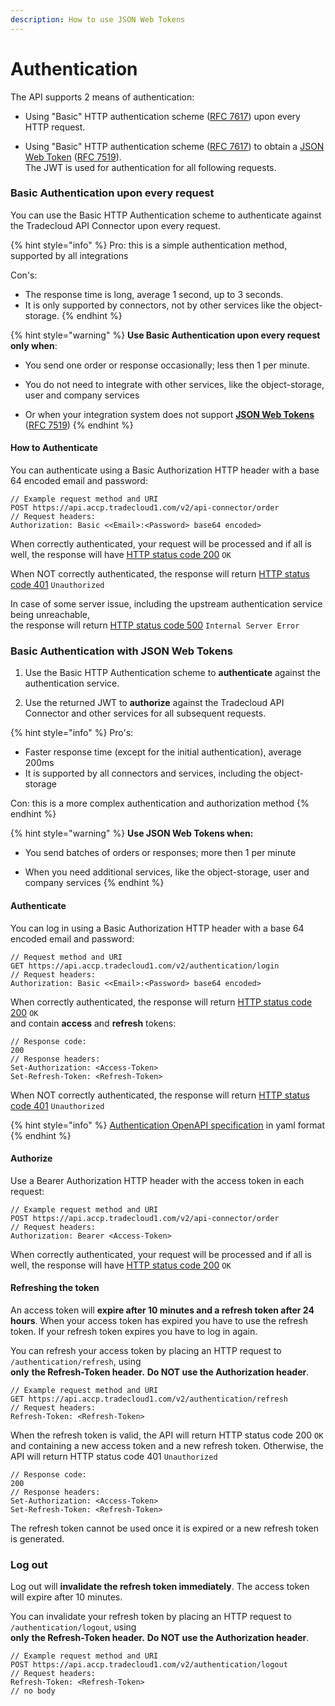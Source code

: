 ```yaml
---
description: How to use JSON Web Tokens
---
```


# Authentication

The API supports 2 means of authentication:

* Using "Basic" HTTP authentication scheme ([RFC 7617](https://tools.ietf.org/html/rfc7617)) upon every HTTP request. 

* Using "Basic" HTTP authentication scheme ([RFC 7617](https://tools.ietf.org/html/rfc7617)) to obtain a [JSON Web Token](https://jwt.io/) ([RFC 7519](https://tools.ietf.org/html/rfc7519)).  
  The JWT is used for authentication for all following requests.

### Basic Authentication upon every request

You can use the Basic HTTP Authentication scheme to authenticate against the Tradecloud API Connector upon every request.

{% hint style="info" %}
Pro: this is a simple authentication method, supported by all integrations

Con's: 

* The response time is long, average 1 second, up to 3 seconds.
* It is only supported by connectors, not by other services like the object-storage.
{% endhint %}

{% hint style="warning" %}
**Use Basic Authentication upon every request only when**:

* You send one order or response occasionally; less then 1 per minute.

* You do not need to integrate with other services, like the object-storage, user and company services

* Or when your integration system does not support [**JSON Web Tokens**](https://jwt.io/) ([RFC 7519](https://tools.ietf.org/html/rfc7519))
{% endhint %}

#### How to Authenticate

You can authenticate using a Basic Authorization HTTP header with a base 64 encoded email and password:

```text
// Example request method and URI
POST https://api.accp.tradecloud1.com/v2/api-connector/order
// Request headers:
Authorization: Basic <<Email>:<Password> base64 encoded>
```

When correctly authenticated, your request will be processed and if all is well, the response will have [HTTP status code 200](https://en.wikipedia.org/wiki/List_of_HTTP_status_codes#2xx_success) `OK`

When NOT correctly authenticated, the response will return [HTTP status code 401](https://en.wikipedia.org/wiki/List_of_HTTP_status_codes#4xx_client_errors) `Unauthorized` 

In case of some server issue, including the upstream authentication service being unreachable,   
the response will return [HTTP status code 500](https://en.wikipedia.org/wiki/List_of_HTTP_status_codes#5xx_server_errors) `Internal Server Error`

### Basic Authentication with JSON Web Tokens

1. Use the Basic HTTP Authentication scheme to **authenticate** against the authentication service.

2. Use the returned JWT to **authorize** against the Tradecloud API Connector and other services for all subsequent requests.

{% hint style="info" %}
Pro's: 

* Faster response time \(except for the initial authentication\), average 200ms
* It is supported by all connectors and services, including the object-storage

Con: this is a more complex authentication and authorization method
{% endhint %}

{% hint style="warning" %}
**Use JSON Web Tokens when:**

* You send batches of orders or responses; more then 1 per minute

* When you need additional services, like the object-storage, user and company services
{% endhint %}

#### Authenticate

You can log in using a Basic Authorization HTTP header with a base 64 encoded email and password:

```text
// Request method and URI
GET https://api.accp.tradecloud1.com/v2/authentication/login
// Request headers:
Authorization: Basic <<Email>:<Password> base64 encoded>
```

When correctly authenticated, the response will return [HTTP status code 200](https://en.wikipedia.org/wiki/List_of_HTTP_status_codes#2xx_success) `OK`    
and contain **access** and **refresh** tokens:

```text
// Response code:
200
// Response headers:
Set-Authorization: <Access-Token>
Set-Refresh-Token: <Refresh-Token>
```

When NOT correctly authenticated, the response will return [HTTP status code 401](https://en.wikipedia.org/wiki/List_of_HTTP_status_codes#4xx_client_errors) `Unauthorized` 

{% hint style="info" %}
[Authentication OpenAPI specification](https://api.accp.tradecloud1.com/v2/authentication/specs.yaml) in yaml format
{% endhint %}

#### Authorize

Use a Bearer Authorization HTTP header with the access token in each request:

```text
// Example request method and URI
POST https://api.accp.tradecloud1.com/v2/api-connector/order
// Request headers:
Authorization: Bearer <Access-Token>
```

When correctly authenticated, your request will be processed and if all is well, the response will have [HTTP status code 200](https://en.wikipedia.org/wiki/List_of_HTTP_status_codes#2xx_success) `OK`  

#### Refreshing the token

An access token will **expire after 10 minutes and a refresh token after 24 hours**. When your access token has expired you have to use the refresh token. If your refresh token expires you have to log in again.

You can refresh your access token by placing an HTTP request to `/authentication/refresh`, using   
**only** **the Refresh-Token header.** **Do NOT use the Authorization header**.

```text
// Example request method and URI
GET https://api.accp.tradecloud1.com/v2/authentication/refresh
// Request headers:
Refresh-Token: <Refresh-Token>
```

When the refresh token is valid, the API will return HTTP status code 200 `OK` and containing a new access token and a new refresh token. Otherwise, the API will return HTTP status code  401 `Unauthorized` 

```text
// Response code:
200
// Response headers:
Set-Authorization: <Access-Token>
Set-Refresh-Token: <Refresh-Token>
```

The refresh token cannot be used once it is expired or a new refresh token is generated.

### Log out

Log out will **invalidate the refresh token immediately**. The access token will expire after 10 minutes.

You can invalidate your refresh token by placing an HTTP request to `/authentication/logout`, using   
**only** **the Refresh-Token header.** **Do NOT use the Authorization header**.

```text
// Example request method and URI
POST https://api.accp.tradecloud1.com/v2/authentication/logout
// Request headers:
Refresh-Token: <Refresh-Token>
// no body
```




